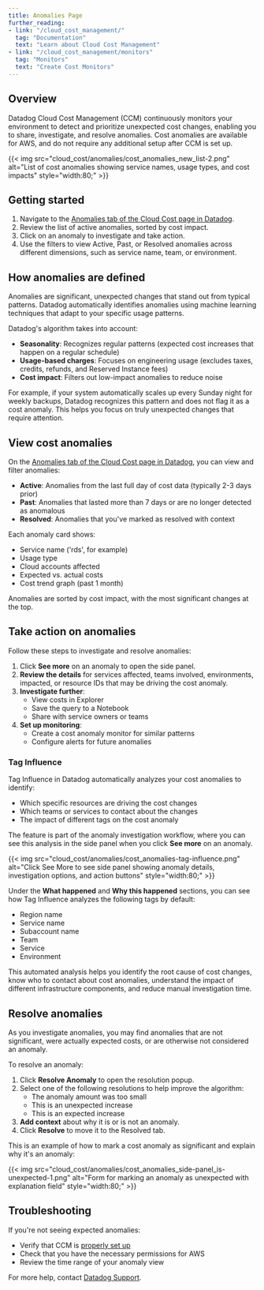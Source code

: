 ```yaml
---
title: Anomalies Page
further_reading:
- link: "/cloud_cost_management/"
  tag: "Documentation"
  text: "Learn about Cloud Cost Management"
- link: "/cloud_cost_management/monitors"
  tag: "Monitors"
  text: "Create Cost Monitors"
---
```


## Overview

Datadog Cloud Cost Management (CCM) continuously monitors your environment to detect and prioritize unexpected cost changes, enabling you to share, investigate, and resolve anomalies. Cost anomalies are available for AWS, and do not require any additional setup after CCM is set up.

{{< img src="cloud_cost/anomalies/cost_anomalies_new_list-2.png" alt="List of cost anomalies showing service names, usage types, and cost impacts" style="width:80;" >}}

## Getting started

1. Navigate to the [Anomalies tab of the Cloud Cost page in Datadog][1].
2. Review the list of active anomalies, sorted by cost impact.
3. Click on an anomaly to investigate and take action.
4. Use the filters to view Active, Past, or Resolved anomalies across different dimensions, such as service name, team, or environment.

## How anomalies are defined

Anomalies are significant, unexpected changes that stand out from typical patterns. Datadog automatically identifies anomalies using machine learning techniques that adapt to your specific usage patterns.

Datadog's algorithm takes into account:
- **Seasonality**: Recognizes regular patterns (expected cost increases that happen on a regular schedule)
- **Usage-based charges**: Focuses on engineering usage (excludes taxes, credits, refunds, and Reserved Instance fees)
- **Cost impact**: Filters out low-impact anomalies to reduce noise

For example, if your system automatically scales up every Sunday night for weekly backups, Datadog recognizes this pattern and does not flag it as a cost anomaly. This helps you focus on truly unexpected changes that require attention.

## View cost anomalies

On the [Anomalies tab of the Cloud Cost page in Datadog][1], you can view and filter anomalies:

- **Active**: Anomalies from the last full day of cost data (typically 2-3 days prior)
- **Past**: Anomalies that lasted more than 7 days or are no longer detected as anomalous
- **Resolved**: Anomalies that you've marked as resolved with context

Each anomaly card shows:
- Service name ('rds', for example)
- Usage type
- Cloud accounts affected
- Expected vs. actual costs
- Cost trend graph (past 1 month)

Anomalies are sorted by cost impact, with the most significant changes at the top.

## Take action on anomalies

Follow these steps to investigate and resolve anomalies:

1. Click **See more** on an anomaly to open the side panel.
2. **Review the details** for services affected, teams involved, environments, impacted, or resource IDs that may be driving the cost anomaly.
3. **Investigate further**:
   - View costs in Explorer
   - Save the query to a Notebook
   - Share with service owners or teams
4. **Set up monitoring**:
   - Create a cost anomaly monitor for similar patterns
   - Configure alerts for future anomalies

### Tag Influence

Tag Influence in Datadog automatically analyzes your cost anomalies to identify:

- Which specific resources are driving the cost changes
- Which teams or services to contact about the changes
- The impact of different tags on the cost anomaly

The feature is part of the anomaly investigation workflow, where you can see this analysis in the side panel when you click **See more** on an anomaly.

{{< img src="cloud_cost/anomalies/cost_anomalies-tag-influence.png" alt="Click See More to see side panel showing anomaly details, investigation options, and action buttons" style="width:80;" >}}

Under the **What happened** and **Why this happened** sections, you can see how Tag Influence analyzes the following tags by default:
- Region name
- Service name
- Subaccount name
- Team
- Service
- Environment

This automated analysis helps you identify the root cause of cost changes, know who to contact about cost anomalies, understand the impact of different infrastructure components, and reduce manual investigation time.

## Resolve anomalies

As you investigate anomalies, you may find anomalies that are not significant, were actually expected costs, or are otherwise not considered an anomaly.

To resolve an anomaly:

1. Click **Resolve Anomaly** to open the resolution popup.
2. Select one of the following resolutions to help improve the algorithm:
   - The anomaly amount was too small
   - This is an unexpected increase
   - This is an expected increase
2. **Add context** about why it is or is not an anomaly.
3. Click **Resolve** to move it to the Resolved tab.

This is an example of how to mark a cost anomaly as significant and explain why it's an anomaly:

{{< img src="cloud_cost/anomalies/cost_anomalies_side-panel_is-unexpected-1.png" alt="Form for marking an anomaly as unexpected with explanation field" style="width:80;" >}}

## Troubleshooting

If you're not seeing expected anomalies:
- Verify that CCM is [properly set up][2]
- Check that you have the necessary permissions for AWS
- Review the time range of your anomaly view

For more help, contact [Datadog Support][3].

[1]: https://app.datadoghq.com/cost/analyze/anomalies
[2]: /cloud_cost_management/setup/
[3]: /help/